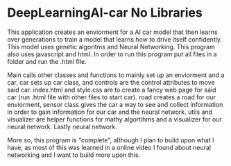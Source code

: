 # DeepLearningAI-car No Libraries

This application creates an enviorment for a AI car model that then learns over generations to train a model that learns how to drive itself confidently. This model uses genetic algoritms and
Neural Networking. This program also uses javascript and html. In order to run this program put all files in a folder and run the .html file.

Main calls other classes and functions to mainly set up an enviorment and a car, car sets up car class, and controls are the control attributes to move said car.
index.html and style.css are to create a fancy web page for said car (run .html file with other files to start car). road creates a road for our enviorment, sensor class gives the car a way to see and collect
information in order to gain information for our car and the neural network. utils and visualizer are helper functions for mathy algortihms and a visualizer for our neural network. Lastly neural network. 

More so, this program is "complete", although I plan to build upon what I have, as most of this was learned in a online video I found about neural networking and I want to build more upon this.
